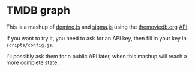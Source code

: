 TMDB graph
==========

This is a mashup of [domino.js](http://dominojs.org/) and [sigma.js](http://sigmajs.org/) using the [themoviedb.org](http://www.themoviedb.org/) [API](http://docs.themoviedb.apiary.io/).

If you want to try it, you need to ask for an API key, then fill in your key in `scripts/config.js`.

I'll possibly ask them for a public API later, when this mashup will reach a more complete state.
